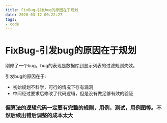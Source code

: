 ```yaml
---
title: FixBug-引发bug的原因在于规划
date: 2020-03-12 00:22:27
tags:
- code
---
```


# FixBug-引发bug的原因在于规划

刚修了一个bug。bug的表现是数据库到显示列表的过滤规则失效。

引发bug的原因在于:
- 初始规划不科学，可行的情况下存有漏洞
- 中间经过要求后修改了代码逻辑，但是没有做足够有效的验证


### 偏算法的逻辑代码一定要有完整的规则，用例，测试，用例图等。不然后续出错后调整的成本太大
